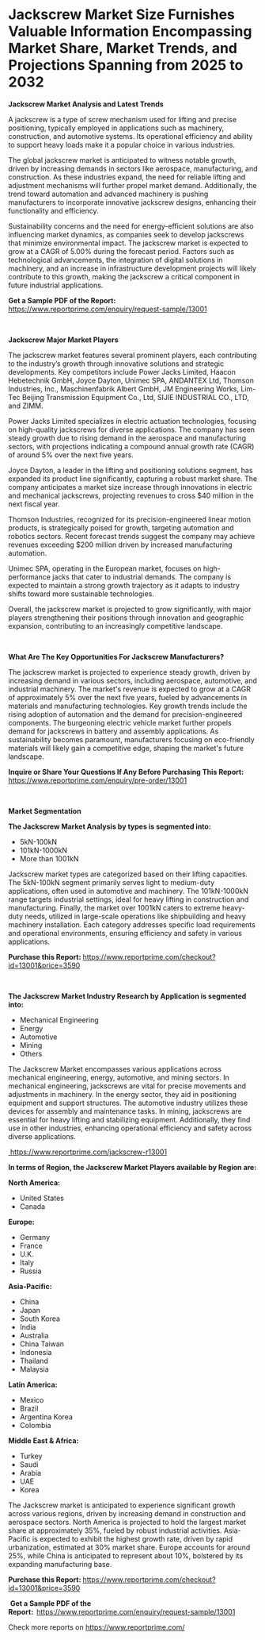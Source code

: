 <p><h1>Jackscrew Market Size Furnishes Valuable Information Encompassing Market Share, Market Trends, and Projections Spanning from 2025 to 2032</h1></p><p><strong>Jackscrew Market Analysis and Latest Trends</strong></p>
<p><p>A jackscrew is a type of screw mechanism used for lifting and precise positioning, typically employed in applications such as machinery, construction, and automotive systems. Its operational efficiency and ability to support heavy loads make it a popular choice in various industries. </p><p>The global jackscrew market is anticipated to witness notable growth, driven by increasing demands in sectors like aerospace, manufacturing, and construction. As these industries expand, the need for reliable lifting and adjustment mechanisms will further propel market demand. Additionally, the trend toward automation and advanced machinery is pushing manufacturers to incorporate innovative jackscrew designs, enhancing their functionality and efficiency.</p><p>Sustainability concerns and the need for energy-efficient solutions are also influencing market dynamics, as companies seek to develop jackscrews that minimize environmental impact. The jackscrew market is expected to grow at a CAGR of 5.00% during the forecast period. Factors such as technological advancements, the integration of digital solutions in machinery, and an increase in infrastructure development projects will likely contribute to this growth, making the jackscrew a critical component in future industrial applications.</p></p>
<p><strong>Get a Sample PDF of the Report:&nbsp;</strong> <a href="https://www.reportprime.com/enquiry/request-sample/13001?utm_campaign=2013&utm_medium=2&utm_source=Github&utm_content=ia&utm_term=19032025&utm_id=jackscrew">https://www.reportprime.com/enquiry/request-sample/13001</a></p>
<p>&nbsp;</p>
<p><strong>Jackscrew Major Market Players</strong></p>
<p><p>The jackscrew market features several prominent players, each contributing to the industry’s growth through innovative solutions and strategic developments. Key competitors include Power Jacks Limited, Haacon Hebetechnik GmbH, Joyce Dayton, Unimec SPA, ANDANTEX Ltd, Thomson Industries, Inc., Maschinenfabrik Albert GmbH, JM Engineering Works, Lim-Tec Beijing Transmission Equipment Co., Ltd, SIJIE INDUSTRIAL CO., LTD, and ZIMM.</p><p>Power Jacks Limited specializes in electric actuation technologies, focusing on high-quality jackscrews for diverse applications. The company has seen steady growth due to rising demand in the aerospace and manufacturing sectors, with projections indicating a compound annual growth rate (CAGR) of around 5% over the next five years.</p><p>Joyce Dayton, a leader in the lifting and positioning solutions segment, has expanded its product line significantly, capturing a robust market share. The company anticipates a market size increase through innovations in electric and mechanical jackscrews, projecting revenues to cross $40 million in the next fiscal year.</p><p>Thomson Industries, recognized for its precision-engineered linear motion products, is strategically poised for growth, targeting automation and robotics sectors. Recent forecast trends suggest the company may achieve revenues exceeding $200 million driven by increased manufacturing automation.</p><p>Unimec SPA, operating in the European market, focuses on high-performance jacks that cater to industrial demands. The company is expected to maintain a strong growth trajectory as it adapts to industry shifts toward more sustainable technologies.</p><p>Overall, the jackscrew market is projected to grow significantly, with major players strengthening their positions through innovation and geographic expansion, contributing to an increasingly competitive landscape.</p></p>
<p>&nbsp;</p>
<p><strong>What Are The Key Opportunities For Jackscrew Manufacturers?</strong></p>
<p><p>The jackscrew market is projected to experience steady growth, driven by increasing demand in various sectors, including aerospace, automotive, and industrial machinery. The market's revenue is expected to grow at a CAGR of approximately 5% over the next five years, fueled by advancements in materials and manufacturing technologies. Key growth trends include the rising adoption of automation and the demand for precision-engineered components. The burgeoning electric vehicle market further propels demand for jackscrews in battery and assembly applications. As sustainability becomes paramount, manufacturers focusing on eco-friendly materials will likely gain a competitive edge, shaping the market's future landscape.</p></p>
<p><strong>Inquire or Share Your Questions If Any Before Purchasing This Report:</strong> <a href="https://www.reportprime.com/enquiry/pre-order/13001?utm_campaign=2013&utm_medium=2&utm_source=Github&utm_content=ia&utm_term=19032025&utm_id=jackscrew">https://www.reportprime.com/enquiry/pre-order/13001</a></p>
<p>&nbsp;</p>
<p><strong>Market Segmentation</strong></p>
<p><strong>The Jackscrew Market Analysis by types is segmented into:</strong></p>
<p><ul><li>5kN-100kN</li><li>101kN-1000kN</li><li>More than 1001kN</li></ul></p>
<p><p>Jackscrew market types are categorized based on their lifting capacities. The 5kN-100kN segment primarily serves light to medium-duty applications, often used in automotive and machinery. The 101kN-1000kN range targets industrial settings, ideal for heavy lifting in construction and manufacturing. Finally, the market over 1001kN caters to extreme heavy-duty needs, utilized in large-scale operations like shipbuilding and heavy machinery installation. Each category addresses specific load requirements and operational environments, ensuring efficiency and safety in various applications.</p></p>
<p><strong>Purchase this Report:&nbsp;</strong><a href="https://www.reportprime.com/checkout?id=13001&price=3590&utm_campaign=2013&utm_medium=2&utm_source=Github&utm_content=ia&utm_term=19032025&utm_id=jackscrew">https://www.reportprime.com/checkout?id=13001&price=3590</a></p>
<p>&nbsp;</p>
<p><strong>The Jackscrew Market Industry Research by Application is segmented into:</strong></p>
<p><ul><li>Mechanical Engineering</li><li>Energy</li><li>Automotive</li><li>Mining</li><li>Others</li></ul></p>
<p><p>The Jackscrew Market encompasses various applications across mechanical engineering, energy, automotive, and mining sectors. In mechanical engineering, jackscrews are vital for precise movements and adjustments in machinery. In the energy sector, they aid in positioning equipment and support structures. The automotive industry utilizes these devices for assembly and maintenance tasks. In mining, jackscrews are essential for heavy lifting and stabilizing equipment. Additionally, they find use in other industries, enhancing operational efficiency and safety across diverse applications.</p></p>
<p><a href="https://www.reportprime.com/jackscrew-r13001?utm_campaign=2013&utm_medium=2&utm_source=Github&utm_content=ia&utm_term=19032025&utm_id=jackscrew">&nbsp;https://www.reportprime.com/jackscrew-r13001</a></p>
<p><strong>In terms of Region, the Jackscrew Market Players available by Region are:</strong></p>
<p>
    <p> <strong> North America: </strong>
        <ul>
            <li>United States</li>
            <li>Canada</li>
        </ul>
        </p> 
    <p> <strong> Europe: </strong>
        <ul>
            <li>Germany</li>
            <li>France</li>
            <li>U.K.</li>
            <li>Italy</li>
            <li>Russia</li>
        </ul>
        </p> 
    <p> <strong> Asia-Pacific: </strong>
        <ul>
            <li>China</li>
            <li>Japan</li>
            <li>South Korea</li>
            <li>India</li>
            <li>Australia</li>
            <li>China Taiwan</li>
            <li>Indonesia</li>
            <li>Thailand</li>
            <li>Malaysia</li>
        </ul>
        </p> 
    <p> <strong> Latin America: </strong>
        <ul>
            <li>Mexico</li>
            <li>Brazil</li>
            <li>Argentina Korea</li>
            <li>Colombia</li>
        </ul>
        </p> 
    <p> <strong> Middle East & Africa: </strong>
        <ul>
            <li>Turkey</li>
            <li>Saudi</li>
            <li>Arabia</li>
            <li>UAE</li>
            <li>Korea</li>
        </ul>
    </p>
    </p>
<p><p>The Jackscrew market is anticipated to experience significant growth across various regions, driven by increasing demand in construction and aerospace sectors. North America is projected to hold the largest market share at approximately 35%, fueled by robust industrial activities. Asia-Pacific is expected to exhibit the highest growth rate, driven by rapid urbanization, estimated at 30% market share. Europe accounts for around 25%, while China is anticipated to represent about 10%, bolstered by its expanding manufacturing base.</p></p>
<p><strong>Purchase this Report: </strong><a href="https://www.reportprime.com/checkout?id=13001&price=3590&utm_campaign=2013&utm_medium=2&utm_source=Github&utm_content=ia&utm_term=19032025&utm_id=jackscrew">https://www.reportprime.com/checkout?id=13001&price=3590</a></p>
<p>&nbsp;<strong>Get a Sample PDF of the Report:&nbsp;&nbsp;</strong><a href="https://www.reportprime.com/enquiry/request-sample/13001?utm_campaign=2013&utm_medium=2&utm_source=Github&utm_content=ia&utm_term=19032025&utm_id=jackscrew">https://www.reportprime.com/enquiry/request-sample/13001</a></p>
<p><strong></strong></p>
<p>Check more reports on <a href="https://www.reportprime.com/?utm_campaign=2013&utm_medium=2&utm_source=Github&utm_content=ia&utm_term=19032025&utm_id=jackscrew">https://www.reportprime.com/</a></p>